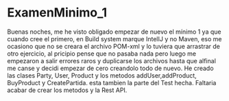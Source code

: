 # ExamenMinimo_1

Buenas noches, me he visto obligado empezar de nuevo el mínimo 1 ya que cuando cree el primero, en Build system marque IntelIJ y no Maven, eso me ocasiono que no se creara el archivo POM-xml y lo tuviera que arrastrar de otro ejercicio, al pricipio pense que no pasaba nada pero luego me empezaron a salir errores raros y duplicarse los archivos hasta que alfinal me canse y decidi empezar de cero creandolo todo de nuevo.
He creado las clases Party, User, Product y los metodos addUser,addProduct, BuyProduct y CreatePartida.
esta tambien la parte del Test hecha.
Faltaria acabar de crear los metodos y la Rest API.

